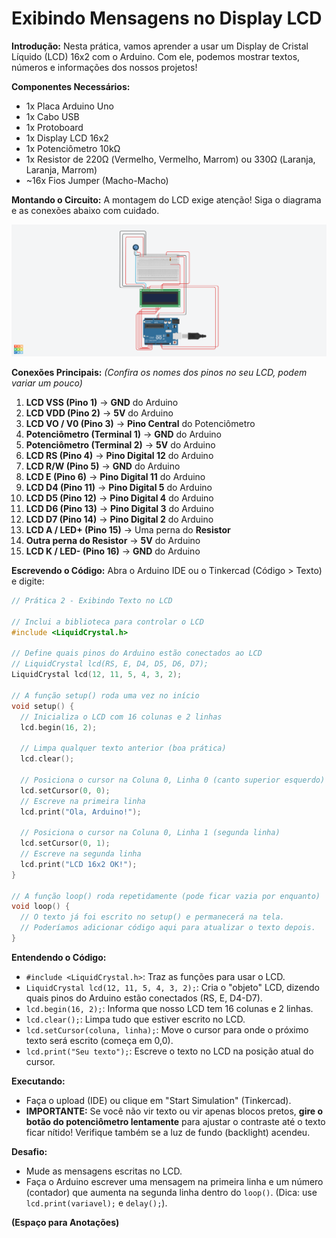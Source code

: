 # Exibindo Mensagens no Display LCD

**Introdução:**
Nesta prática, vamos aprender a usar um Display de Cristal Líquido (LCD) 16x2 com o Arduino. Com ele, podemos mostrar textos, números e informações dos nossos projetos!

**Componentes Necessários:**
*   1x Placa Arduino Uno
*   1x Cabo USB
*   1x Protoboard
*   1x Display LCD 16x2
*   1x Potenciômetro 10kΩ
*   1x Resistor de 220Ω (Vermelho, Vermelho, Marrom) ou 330Ω (Laranja, Laranja, Marrom)
*   ~16x Fios Jumper (Macho-Macho)

**Montando o Circuito:**
A montagem do LCD exige atenção! Siga o diagrama e as conexões abaixo com cuidado.

![Circuito Display LCD](https://github.com/Progrobext/PROGROB-UESC/blob/main/Imagens/circuito09.png)

**Conexões Principais:**
*(Confira os nomes dos pinos no seu LCD, podem variar um pouco)*
1.  **LCD VSS (Pino 1)** -> **GND** do Arduino
2.  **LCD VDD (Pino 2)** -> **5V** do Arduino
3.  **LCD VO / V0 (Pino 3)** -> **Pino Central** do Potenciômetro
4.  **Potenciômetro (Terminal 1)** -> **GND** do Arduino
5.  **Potenciômetro (Terminal 2)** -> **5V** do Arduino
6.  **LCD RS (Pino 4)** -> **Pino Digital 12** do Arduino
7.  **LCD R/W (Pino 5)** -> **GND** do Arduino
8.  **LCD E (Pino 6)** -> **Pino Digital 11** do Arduino
9.  **LCD D4 (Pino 11)** -> **Pino Digital 5** do Arduino
10. **LCD D5 (Pino 12)** -> **Pino Digital 4** do Arduino
11. **LCD D6 (Pino 13)** -> **Pino Digital 3** do Arduino
12. **LCD D7 (Pino 14)** -> **Pino Digital 2** do Arduino
13. **LCD A / LED+ (Pino 15)** -> Uma perna do **Resistor**
14. **Outra perna do Resistor** -> **5V** do Arduino
15. **LCD K / LED- (Pino 16)** -> **GND** do Arduino

**Escrevendo o Código:**
Abra o Arduino IDE ou o Tinkercad (Código > Texto) e digite:

```c++
// Prática 2 - Exibindo Texto no LCD

// Inclui a biblioteca para controlar o LCD
#include <LiquidCrystal.h>

// Define quais pinos do Arduino estão conectados ao LCD
// LiquidCrystal lcd(RS, E, D4, D5, D6, D7);
LiquidCrystal lcd(12, 11, 5, 4, 3, 2);

// A função setup() roda uma vez no início
void setup() {
  // Inicializa o LCD com 16 colunas e 2 linhas
  lcd.begin(16, 2);

  // Limpa qualquer texto anterior (boa prática)
  lcd.clear();

  // Posiciona o cursor na Coluna 0, Linha 0 (canto superior esquerdo)
  lcd.setCursor(0, 0);
  // Escreve na primeira linha
  lcd.print("Ola, Arduino!");

  // Posiciona o cursor na Coluna 0, Linha 1 (segunda linha)
  lcd.setCursor(0, 1);
  // Escreve na segunda linha
  lcd.print("LCD 16x2 OK!");
}

// A função loop() roda repetidamente (pode ficar vazia por enquanto)
void loop() {
  // O texto já foi escrito no setup() e permanecerá na tela.
  // Poderíamos adicionar código aqui para atualizar o texto depois.
}
```

**Entendendo o Código:**
*   `#include <LiquidCrystal.h>`: Traz as funções para usar o LCD.
*   `LiquidCrystal lcd(12, 11, 5, 4, 3, 2);`: Cria o "objeto" LCD, dizendo quais pinos do Arduino estão conectados (RS, E, D4-D7).
*   `lcd.begin(16, 2);`: Informa que nosso LCD tem 16 colunas e 2 linhas.
*   `lcd.clear();`: Limpa tudo que estiver escrito no LCD.
*   `lcd.setCursor(coluna, linha);`: Move o cursor para onde o próximo texto será escrito (começa em 0,0).
*   `lcd.print("Seu texto");`: Escreve o texto no LCD na posição atual do cursor.

**Executando:**
*   Faça o upload (IDE) ou clique em "Start Simulation" (Tinkercad).
*   **IMPORTANTE:** Se você não vir texto ou vir apenas blocos pretos, **gire o botão do potenciômetro lentamente** para ajustar o contraste até o texto ficar nítido! Verifique também se a luz de fundo (backlight) acendeu.

**Desafio:**
*   Mude as mensagens escritas no LCD.
*   Faça o Arduino escrever uma mensagem na primeira linha e um número (contador) que aumenta na segunda linha dentro do `loop()`. (Dica: use `lcd.print(variavel);` e `delay();`).

**(Espaço para Anotações)**